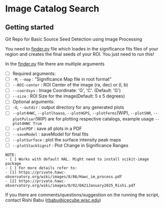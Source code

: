 # Image Catalog Search



## Getting started

Git Repo for Basic Source Seed Detection using Image Processing

You need to [finder.py](finder.py) file which loades in the significance fits files of your region and creates the final seeds of your ROI. You just need to run this!

In the [finder.py](finder.py) file there are  multiple arguments
- [ ] Required arguments:
- [ ] `-M`, `--map` : "Significance Map file in root format" 
- [ ] `--ROI-center` : ROI Center of the image (ra, dec) or (l, b)
- [ ] `--coordsys` : Image Coordinate: 'G', 'C'.  (Default: 'G') 
- [ ] `--size` : ROI Size for the image(Default: 5 x 5 degrees)
- [ ] Optional arguments:
- [ ] `-O`, `--outdir` : output directory for any generated plots
- [ ] `--plot4HWC`, `--plotlhaaso`, `--plotHGPS`, `--plotFermi`(WiP), `--plotSNR`, `--plotPulsar`(WiP) are for plotting respective catalogs, example usage `--plot4HWC True`
- [ ] `--plotPDF` : save all plots in a PDF
- [ ] `--saveModel` : saveModel for final fits
- [ ] `--plotSurface` : plot the surface intensity peak maps
- [ ] `--plotStackSignif` : Plot Change in Significance Ranges

```
NOTE: 
- [ ] Works with default HAL. Might need to install scikit-image package
- [ ] For more details refer to:
- [1] https://private.hawc-observatory.org/wiki/images/8/86/Hawc_im_process.pdf
- [2] https://private.hawc-observatory.org/wiki/images/0/02/DA21January2025_Rishi.pdf

```

If you there are comments/questions/suggestion on the running the script, contact Rishi Babu (rbabu@icecube.wisc.edu)

